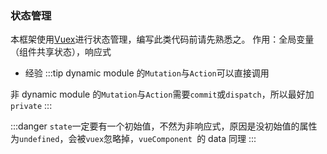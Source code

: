 ### 状态管理

本框架使用[Vuex](https://vuex.vuejs.org/zh/guide/)进行状态管理，编写此类代码前请先熟悉之。
作用：全局变量（组件共享状态），响应式

- 经验
  :::tip
  dynamic module 的`Mutation`与`Action`可以直接调用

非 dynamic module 的`Mutation`与`Action`需要`commit`或`dispatch`，所以最好加`private`
:::

:::danger
`state`一定要有一个初始值，不然为非响应式，原因是没初始值的属性为`undefined`，会被`vuex`忽略掉，`vueComponent `的 data 同理
:::
